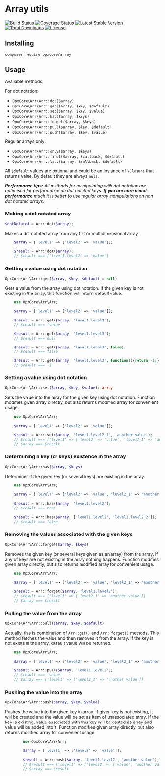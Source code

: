 # Array utils

[![Build Status](https://travis-ci.org/opxcore/array.svg?branch=master)](https://travis-ci.org/opxcore/array)
[![Coverage Status](https://coveralls.io/repos/github/opxcore/array/badge.svg?branch=master)](https://coveralls.io/github/opxcore/array?branch=master)
[![Latest Stable Version](https://poser.pugx.org/opxcore/array/v/stable)](https://packagist.org/packages/opxcore/array)
[![Total Downloads](https://poser.pugx.org/opxcore/array/downloads)](https://packagist.org/packages/opxcore/array)
[![License](https://poser.pugx.org/opxcore/array/license)](https://packagist.org/packages/opxcore/array)

## Installing
```
composer require opxcore/array
```
## Usage
Available methods:

For dot notation:
* `OpxCore\Arr\Arr::dot($array)`
* `OpxCore\Arr\Arr::get($array, $key, $default)`
* `OpxCore\Arr\Arr::set($array, $key, $value)`
* `OpxCore\Arr\Arr::has($array, $keys)`
* `OpxCore\Arr\Arr::forget($array, $keys)`
* `OpxCore\Arr\Arr::pull($array, $key, $default)`
* `OpxCore\Arr\Arr::push($array, $key, $value)`

Regular arrays only:
* `OpxCore\Arr\Arr::only($array, $keys)`
* `OpxCore\Arr\Arr::first($array, $callback, $default)`
* `OpxCore\Arr\Arr::last($array, $callback, $default)`

All `$default` values are optional and could be an instance of `\Closure` that returns value. By default they are always `null`.

_**Performance tips:** All methods for manipulating with dot notation are optimised for performance on dot notated
keys. **If you are care about performance** much it is better to use regular array manipulations on non dot notated arrays._

### Making a dot notated array
```php 
$dotNotated = Arr::dot($array);
```
Makes a dot notated array from any flat or multidimensional array.

```php
    $array = ['level1' => ['level2' => 'value']];
    
    $result = Arr::dot($array);
    // $result === ['level1.level2' => 'value']
```

### Getting a value using dot notation
```php
OpxCore\Arr\Arr::get($array, $key, $default = null)
```
Gets a value from the array using dot notation. If the given key is not existing 
in the array, this function will return default value.


```php
    use OpxCore\Arr\Arr;

    $array = ['level1' => ['level2' => 'value']];
    
    $result = Arr::get($array, 'level1.level2');
    // $result === 'value'

    $result = Arr::get($array, 'level1.level3');
    // $result === null

    $result = Arr::get($array, 'level1.level3', false);
    // $result === false

    $result = Arr::get($array, 'level1.level3', function(){return -1;});
    // $result === -1
```

### Setting a value using dot notation
```php
OpxCore\Arr\Arr::set($array, $key, $value): array
```
Sets the value into the array for the given key using dot notation. Function 
modifies given array directly, but also returns modified array for convenient usage.     

```php
    use OpxCore\Arr\Arr;
    
    $array = ['level1' => ['level2' => 'value']];
    
    $result = Arr::set($array, 'level1.level2_1', 'another value');
    // $result === ['level1' => ['level2' => 'value', 'level2_1' => 'another value']]
    // $array === $result
```

### Determining a key (or keys) existence in the array
```php
OpxCore\Arr\Arr::has($array, $keys)
```
Determines if the given key (or several keys) are existing in the array.
```php
    use OpxCore\Arr\Arr;
    
    $array = ['level1' => ['level2' => 'value', 'level2_1' => 'another value']];
    
    $result = Arr::has($array, 'level1.level2');
    // $result === true
    
    $result = Arr::has($array, ['level1.level2', 'level1.level2_2']);
    // $result === false
```
 
### Removing the values associated with the given keys
```php
OpxCore\Arr\Arr::forget($array, $keys)
```
Removes the given key (or several keys given as an array) from the array. If any of 
keys are not existing in the array nothing happens. Function modifies given array 
directly, but also returns modified array for convenient usage.
```php
    use OpxCore\Arr\Arr;
    
    $array = ['level1' => ['level2' => 'value', 'level2_1' => 'another value']];
    
    $result = Arr::forget($array, 'level1.level2');
    // $result === ['level1' => ['level2_1' => 'another value']]
    // $array === $result
``` 

### Pulling the value from the array
```php
OpxCore\Arr\Arr::pull($array, $key, $default)
```
Actually, this is combination of `Arr::get()` and `Arr::forget()` methods. This method
fetches the value and then removes it from the array. If the key is not exists in the 
array, default value will be returned.
```php
    use OpxCore\Arr\Arr;
    
    $array = ['level1' => ['level2' => 'value', 'level2_1' => 'another value']];
    
    $result = Arr::pull($array, 'level1.level2');
    // $result === 'value' 
    // $array === ['level1' => ['level2_1' => 'another value']]
```   

### Pushing the value into the array
```php
OpxCore\Arr\Arr::push($array, $key, $value)
```
Pushes the value into the given key in array. If given key is not existing, it will be 
created and the value will be set as item of unassociated array. If the key is existing,
value associated with this key will be casted as array and value will be added into it.
Function modifies given array  directly, but also returns modified array for convenient 
usage.
```php
        use OpxCore\Arr\Arr;
        
        $array = ['level1' => ['level2' => 'value']];
        
        $result = Arr::push($array, 'level1.level2', 'another value');
        // $result === ['level1' => ['level2' => ['value', 'another value']]] 
        // $array === $result
```